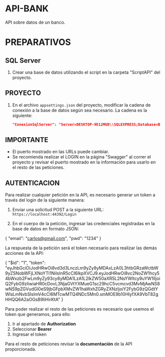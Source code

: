 # API-BANK
API sobre datos de un banco.

# PREPARATIVOS

## SQL Server
1. Crear una base de datos utilizando el script en la carpeta "ScriptAPI" del proyecto.

## PROYECTO
1. En el archivo `appsettings.json` del proyecto, modificar la cadena de conexión a la base de datos según sea necesario. La cadena es la siguiente:
   ```json
   "ConexionSqlServer": "Server=DESKTOP-9E12MUD\\SQLEXPRESS;Database=Bank;Trusted_Connection=True;MultipleActiveResultSets=true;TrustServerCertificate=true;"

## IMPORTANTE
- El puerto mostrado en las URLs puede cambiar.
- Se recomienda realizar el LOGIN en la página "Swagger" al correr el proyecto y revisar el puerto mostrado en la información para usarlo en el resto de las peticiones.

## AUTENTICACION

Para realizar cualquier petición en la API, es necesario generar un token a través del login de la siguiente manera:

1. Enviar una solicitud POST a la siguiente URL: `https://localhost:44392/Login`

2. En el cuerpo de la petición, ingresar las credenciales registradas en la base de datos en formato JSON:

{
  "email": "carlos@gmail.com",
  "pwd": "1234"
}

La respuesta de la petición será el token necesario para realizar las demás acciones de la API:

{
  "$id": "1",
  "token": "eyJhbGciOiJodHRwOi8vd3d3LnczLm9yZy8yMDAxLzA0L3htbGRzaWctbW9yZSNobWFjLXNoYTI1NiIsInR5cCI6IkpXVCJ9.eyJodHRwOi8vc2NoZW1hcy54bWxzb2FwLm9yZy93cy8yMDA1LzA1L2lkZW50aXR5L2NsYWltcy9uYW1lIjoiQ2FybG9zIiwiaHR0cDovL3NjaGVtYXMueG1sc29hcC5vcmcvd3MvMjAwNS8wNS9pZGVudGl0eS9jbGFpbXMvZW1haWxhZGRyZXNzIjoiY2FybG9zQGdtYWlsLmNvbSIsImV4cCI6MTcwMTQ4NDc5Mn0.smMOE9b10HlyfXA9VbT82gHHQQ6A2aOGsB9liHirKtA"
}

Para poder realizar el resto de las peticiones es necesario que usemos el token que generamos, para ello:
1. Ir al apartado de **Authorization**
2. Seleccionar **Bearer** 
3. Ingresar el token

Para el resto de peticiones revisar la **documentación** de la API proporcionada.
